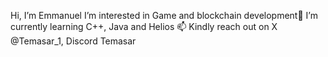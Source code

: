 Hi, I’m Emmanuel 
I’m interested in Game and blockchain development🙂
I’m currently learning C++, Java and Helios
📫 Kindly reach out on X @Temasar_1, Discord Temasar


<!---
Temasar1/Temasar1 is a ✨ special ✨ repository because its `README.md` (this file) appears on your GitHub profile.
You can click the Preview link to take a look at your changes.
--->
